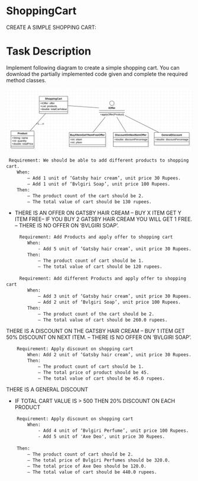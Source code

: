 # ShoppingCart
CREATE A SIMPLE SHOPPING CART:

# Task Description

Implement following diagram to create a simple shopping cart. You can download the partially implemented code given 
and complete the required method classes.

![alt text](https://github.com/code-exercise/ShoppingCart/blob/master/shopping-cart.jpg)




	 Requirement: We should be able to add different products to shopping cart.
	    When:
		    – Add 1 unit of ‘Gatsby hair cream’, unit price 30 Rupees.
			– Add 1 unit of ‘Bvlgiri Soap’, unit price 100 Rupees.
		Then:
			– The product count of the cart should be 2.
			– The total value of cart should be 130 rupees.

 - THERE IS AN OFFER ON GATSBY HAIR CREAM 
	– BUY X ITEM GET Y ITEM FREE– IF YOU BUY 2 GATSBY HAIR CREAM YOU WILL GET 1 FREE.
	– THERE IS NO OFFER ON ‘BVLGIRI SOAP’.
```
	 Requirement: Add Products and apply offer to shopping cart
		When: 
			- Add 5 unit of ‘Gatsby hair cream’, unit price 30 Rupees.
		Then:
			– The product count of cart should be 1.
			– The total value of cart should be 120 rupees.

	 Requirement: Add different Products and apply offer to shopping cart
		When:
			– Add 3 unit of ‘Gatsby hair cream’, unit price 30 Rupees.
			– Add 2 unit of ‘Bvlgiri Soap’, unit price 100 Rupees.
		Then:
			– The product count of the cart should be 2.
			– The total value of cart should be 260.0 rupees.		
```
THERE IS A DISCOUNT ON THE GATSBY HAIR CREAM
	– BUY 1 ITEM GET 50% DISCOUNT ON NEXT ITEM.
	– THERE IS NO OFFER ON ‘BVLGIRI SOAP’.
```
    Requirement: Apply discount on shopping cart
        When: Add 2 unit of ‘Gatsby hair cream’, unit price 30 Rupees.
        Then:
            – The product count of cart should be 1.
            – The total price of product should be 45.
            – The total value of cart should be 45.0 rupees.	
```
THERE IS A GENERAL DISCOUNT
   - IF TOTAL CART VALUE IS > 500 THEN 20% DISCOUNT ON EACH PRODUCT
```
   	Requirement: Apply discount on shopping cart
		When: 
		    - Add 4 unit of ‘Bvlgiri Perfume’, unit price 100 Rupees.
		    - Add 5 unit of 'Axe Deo', unit price 30 Rupees.

	Then:
		– The product count of cart should be 2.
		– The total price of Bvlgiri Perfumes should be 320.0.
		– The total price of Axe Deo should be 120.0.
		– The total value of cart should be 440.0 rupees.	
```		
